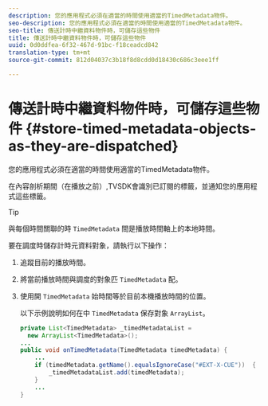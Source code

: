 ```yaml
---
description: 您的應用程式必須在適當的時間使用適當的TimedMetadata物件。
seo-description: 您的應用程式必須在適當的時間使用適當的TimedMetadata物件。
seo-title: 傳送計時中繼資料物件時，可儲存這些物件
title: 傳送計時中繼資料物件時，可儲存這些物件
uuid: 0d0ddfea-6f32-467d-91bc-f18ceadcd842
translation-type: tm+mt
source-git-commit: 812d04037c3b18f8d8cdd0d18430c686c3eee1ff

---
```



# 傳送計時中繼資料物件時，可儲存這些物件 {#store-timed-metadata-objects-as-they-are-dispatched}

您的應用程式必須在適當的時間使用適當的TimedMetadata物件。

在內容剖析期間（在播放之前）,TVSDK會識別已訂閱的標籤，並通知您的應用程式這些標籤。

>[!TIP]
>
>與每個時間關聯的時 `TimedMetadata` 間是播放時間軸上的本地時間。

要在調度時儲存計時元資料對象，請執行以下操作：

1. 追蹤目前的播放時間。
1. 將當前播放時間與調度的對象匹 `TimedMetadata` 配。

1. 使用開 `TimedMetadata` 始時間等於目前本機播放時間的位置。

   以下示例說明如何在中 `TimedMetadata` 保存對象 `ArrayList`。

   ```java
   private List<TimedMetadata> _timedMetadataList =  
     new ArrayList<TimedMetadata>(); 
   ... 
   public void onTimedMetadata(TimedMetadata timedMetadata) { 
       ... 
       if (timedMetadata.getName().equalsIgnoreCase("#EXT-X-CUE"))  { 
           _timedMetadataList.add(timedMetadata); 
       } 
       ... 
   }
   ```

